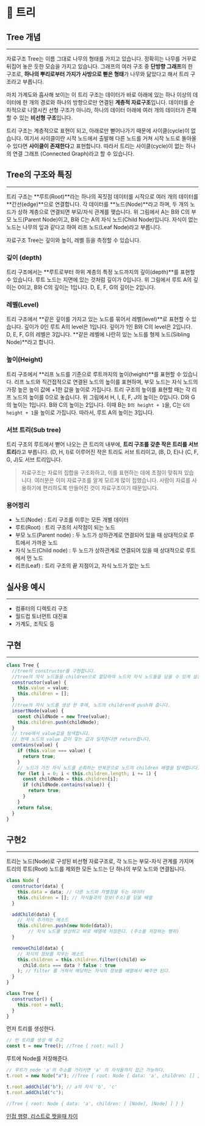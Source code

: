 # 🌳 트리

## ****Tree**** 개념

---

자료구조 Tree는 이름 그대로 나무의 형태를 가지고 있습니다. 정확히는 나무를 거꾸로 뒤집어 놓은 듯한 모습을 가지고 있습니다. 그래프의 여러 구조 중 **단방향 그래프**의 한 구조로, **하나의 뿌리로부터 가지가 사방으로 뻗은 형태**가 나무와 닮았다고 해서 트리 구조라고 부릅니다.

마치 가계도와 흡사해 보이는 이 트리 구조는 데이터가 바로 아래에 있는 하나 이상의 데이터에 한 개의 경로와 하나의 방향으로만 연결된 **계층적 자료구조**입니다. 데이터를 순차적으로 나열시킨 선형 구조가 아니라, 하나의 데이터 아래에 여러 개의 데이터가 존재할 수 있는 **비선형 구조**입니다.

트리 구조는 계층적으로 표현이 되고, 아래로만 뻗어나가기 때문에 사이클(cycle)이 없습니다. 여기서 사이클이란 시작 노드에서 출발해 다른 노드를 거쳐 시작 노드로 돌아올 수 있다면 **사이클이 존재한다**고 표현합니다. 따라서 트리는 사이클(cycle)이 없는 하나의 연결 그래프 (Connected Graph)라고 할 수 있습니다.

## ****Tree의 구조와 특징****

---

트리 구조는 **루트(Root)**라는 하나의 꼭짓점 데이터를 시작으로 여러 개의 데이터를 **간선(edge)**으로 연결합니다. 각 데이터를 **노드(Node)**라고 하며, 두 개의 노드가 상하 계층으로 연결되면 부모/자식 관계를 맺습니다. 위 그림에서 A는 B와 C의 부모 노드(Parent Node)이고, B와 C는 A의 자식 노드(Child Node)입니다. 자식이 없는 노드는 나무의 잎과 같다고 하여 리프 노드(Leaf Node)라고 부릅니다.


자료구조 Tree는 깊이와 높이, 레벨 등을 측정할 수 있습니다.

### **깊이 (depth)**

트리 구조에서는 **루트로부터 하위 계층의 특정 노드까지의 깊이(depth)**를 표현할 수 있습니다. 루트 노드는 지면에 있는 것처럼 깊이가 0입니다. 위 그림에서 루트 A의 깊이는 0이고, B와 C의 깊이는 1입니다. D, E, F, G의 깊이는 2입니다.

### **레벨(Level)**

트리 구조에서 **같은 깊이를 가지고 있는 노드를 묶어서 레벨(level)**로 표현할 수 있습니다. 깊이가 0인 루트 A의 level은 1입니다. 깊이가 1인 B와 C의 level은 2입니다. D, E, F, G의 레벨은 3입니다. **같은 레벨에 나란히 있는 노드를 형제 노드(Sibling Node)**라고 합니다.

### **높이(Height)**

트리 구조에서 **리프 노드를 기준으로 루트까지의 높이(height)**를 표현할 수 있습니다. 리프 노드와 직간접적으로 연결된 노드의 높이를 표현하며, 부모 노드는 자식 노드의 가장 높은 높이 값에 +1한 값을 높이로 가집니다. 트리 구조의 높이를 표현할 때는 각 리프 노드의 높이를 0으로 놓습니다. 위 그림에서 H, I, E, F, J의 높이는 0입니다. D와 G의 높이는 1입니다. B와 C의 높이는 2입니다. 이때 B는 `D의 height + 1`을, C는 `G의 height + 1`을 높이로 가집니다. 따라서, 루트 A의 높이는 3입니다.

### **서브 트리(Sub tree)**

트리 구조의 루트에서 뻗어 나오는 큰 트리의 내부에, **트리 구조를 갖춘 작은 트리를 서브 트리**라고 부릅니다. (D, H, I)로 이루어진 작은 트리도 서브 트리이고, (B, D, E)나 (C, F, G, J)도 서브 트리입니다.

> 자료구조는 자료의 집합을 구조화하고, 이를 표현하는 데에 초점이 맞춰져 있습니다. 여러분은 이미 자료구조를 알게 모르게 많이 접했습니다. 사람이 자료를 사용하기에 편리하도록 만들어진 것이 자료구조이기 때문입니다.
> 

### **용어정리**

- 노드(Node) : 트리 구조를 이루는 모든 개별 데이터
- 루트(Root) : 트리 구조의 시작점이 되는 노드
- 부모 노드(Parent node) : 두 노드가 상하관계로 연결되어 있을 때 상대적으로 루트에서 가까운 노드
- 자식 노드(Child node) : 두 노드가 상하관계로 연결되어 있을 때 상대적으로 루트에서 먼 노드
- 리프(Leaf) : 트리 구조의 끝 지점이고, 자식 노드가 없는 노드

## 실사용 예시

---

- 컴퓨터의 디렉토리 구조
- 월드컵 토너먼트 대진표
- 가계도, 조직도 등

## 구현

---

```jsx
class Tree {
  //tree의 constructor를 구현합니다.
  //tree의 자식 노드들을 children으로 할당하여 노드의 자식 노드들을 담을 수 있게 설정합니다.
  constructor(value) {
    this.value = value;
    this.children = [];
  }
  //tree의 자식 노드를 생성 한 후에, 노드의 children에 push해 줍니다.
  insertNode(value) {
    const childNode = new Tree(value);
    this.children.push(childNode);
  }
  // tree에서 value값을 탐색합니다.
  // 현재 노드의 value 값이 찾는 값과 일치한다면 return합니다.
  contains(value) {
    if (this.value === value) {
      return true;
    }
    // 노드가 가진 자식 노드를 순회하는 반복문으로 노드의 children 배열을 탐색합니다.
    for (let i = 0; i < this.children.length; i += 1) {
      const childNode = this.children[i];
      if (childNode.contains(value)) {
        return true;
      }
    }
    return false;
  }
}
```

## 구현2

---

트리는 노드(Node)로 구성된 비선형 자료구조로, 각 노드는 부모-자식 관계를 가지며 트리의 루트(Root) 노드를 제외한 모든 노드는 단 하나의 부모 노드와 연결됩니다.

```jsx
class Node {
  constructor(data) {
    this.data = data; // 다른 노드와 차별점을 두는 데이터
    this.children = []; // 자식들과의 정보(주소)를 담을 배열
  }

  addChild(data) {
    // 자식 추가하는 메소드
    this.children.push(new Node(data));
		// 자식 노드를 생성하고 바로 배열에 저장한다. (주소를 저장하는 행위)
  }

  removeChild(data) {
    // 자식의 정보를 지우는 메소드
    this.children = this.children.filter((child) =>
      child.data === data ? false : true
    ); // filter 를 거쳐서 해당하는 자식의 정보를 배열에서 빼주면 된다.
  }
}

class Tree {
  constructor() {
    this.root = null;
  }
}
```

먼저 트리를 생성한다.

```jsx
// 빈 트리를 생성 해 주고
const t = new Tree(); //Tree { root: null }
```

루트에 Node를 저장해준다.

```jsx
// 루트가 node 'a'의 주소를 가리키면 'a' 의 자식들까지 접근 가능하다.
t.root = new Node("a"); //Tree { root: Node { data: 'a', children: [] } }
```

```jsx
t.root.addChild("b"); // a의 자식 'b', 'c'
t.root.addChild("c");

//Tree { root: Node { data: 'a', children: [ [Node], [Node] ] } }
```

[인접 행렬, 리스트로 짯을때 차이](https://www.notion.so/c720ac3d125041948f9bc51415603099)
